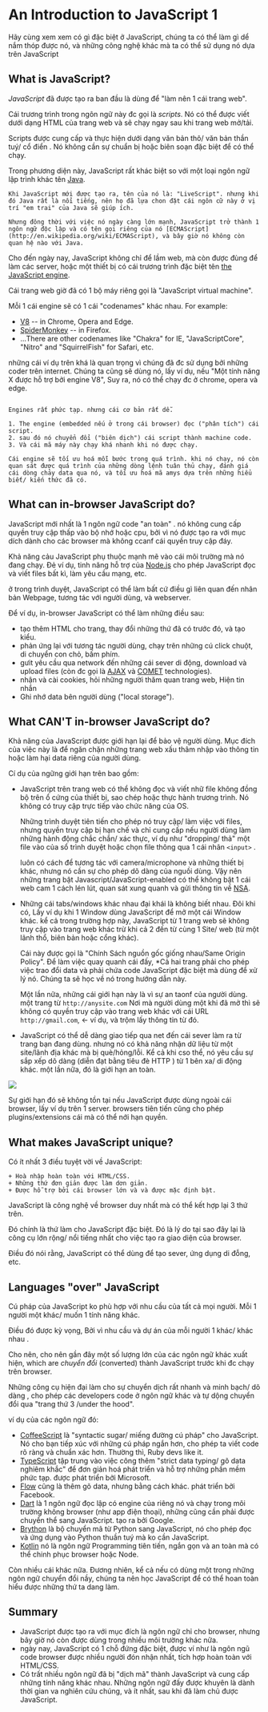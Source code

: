 # An Introduction to JavaScript 1

Hãy cùng xem xem có gì đặc biệt ở JavaScript, chúng ta có thể làm gì dể nắm thóp được nó, và những công nghệ khác mà ta có thể sử dụng nó dựa trên JavaScript

## What is JavaScript?

*JavaScript* đã được tạo ra ban đầu là dùng để "làm nên 1 cái trang web".

Cái trương trình trong ngôn ngữ này đc gọi là *scripts*. Nó có thể được viết dưới dạng HTML của trang web và sẽ chạy ngay sau khi trang web mở/tải.

Scripts được cung cấp và thực hiện dưới dạng văn bản thô/ văn bản thần tuý/ cổ điển . Nó không cần sự chuẩn bị hoặc biên soạn đặc biệt để có thể chạy.

Trong phương diện này, JavaScript rất khác biệt so với một loại ngôn ngữ lập trình khác tên [Java](https://en.wikipedia.org/wiki/Java_(programming_language)).

```smart header="Why is it called JavaScript?"
Khi JavaScript mới được tạo ra, tên của nó là: "LiveScript". nhưng khi đó Java rất là nổi tiếng, nên họ đã lựa chon đặt cái ngôn cữ này ở vị trí "em trai" của Java sẽ giúp ích.

Nhưng đông thời với việc nó ngày càng lớn mạnh, JavaScript trở thành 1 ngôn ngữ độc lập và có tên gọi riêng của nó [ECMAScript](http://en.wikipedia.org/wiki/ECMAScript), và bây giờ nó không còn quan hệ nào với Java.
```

Cho đến ngày nay, JavaScript không chỉ để lầm web, mà còn được đùng để làm các server, hoặc một thiết bị có cái trương trình đặc biệt tên [the JavaScript engine](https://en.wikipedia.org/wiki/JavaScript_engine).

Cái trang web giờ đã có 1 bộ máy riêng gọi là "JavaScript virtual machine".

Mỗi 1 cái engine sẽ có 1 cái "codenames" khác nhau. For example:

- [V8](https://en.wikipedia.org/wiki/V8_(JavaScript_engine)) -- in Chrome, Opera and Edge.
- [SpiderMonkey](https://en.wikipedia.org/wiki/SpiderMonkey) -- in Firefox.
- ...There are other codenames like "Chakra" for IE, "JavaScriptCore", "Nitro" and "SquirrelFish" for Safari, etc.

những cái ví dụ trên khá là quan trọng vì chúng đã đc sử dụng bởi những coder trên internet. Chúng ta cũng sẽ dùng nó, lấy ví dụ, nếu "Một tính năng X được hỗ trợ bởi engine V8", Suy ra, nó có thể chạy đc ở chrome, opera và edge.

```smart header="How do engines work?"

Engines rất phức tạp. nhưng cái cơ bản rất dễ.

1. The engine (embedded nếu ở trong cái browser) đọc ("phân tích") cái script.
2. sau đó nó chuyển đổi ("biên dịch") cái script thành machine code.
3. Và cái mã máy này chạy khá nhanh khi nó được chạy.

Cái engine sẽ tối ưu hoá mỗi bước trong quá trình. khi nó chạy, nó còn quan sát được quá trình của những dòng lệnh tuân thủ chạy, đánh giá cái dòng chảy data qua nó, và tối ưu hoá mã amys dựa trên những hiểu biết/ kiến thức đã có.
```

## What can in-browser JavaScript do?

JavaScript mới nhất là 1 ngôn ngữ code "an toàn" . nó không cung cấp quyền truy cập thấp vào bộ nhớ hoặc cpu, bởi vì nó được tạo ra với mục dích dành cho các browser mà không ccanf cái quyền truy cập đáy.

Khả năng cảu JavaScript phụ thuộc mạnh mẽ vào cái môi trường mà nó đang chạy. Đẻ ví dụ, tinh năng hỗ trợ của [Node.js](https://wikipedia.org/wiki/Node.js) cho phép JavaScript đọc và viết files bất kì, làm yêu cầu mạng, etc.

ở trong trình duyệt, JavaScript có thể làm bất cứ điều gì liên quan đến nhân bản Webpage, tương tác với người dùng, và webserver.

Để ví dụ, in-browser JavaScript có thể làm những điều sau:

- tạo thêm HTML cho trang, thay đổi những thứ đã có trước đó, và tạo kiểu.
- phản ứng lại với tương tác người dùng, chạy trên những cú click chuột, di chuyển con chỏ, bấm phím.
- gưit yêu cầu qua network đến những cái sever di động, download và upload files (còn đc gọi là [AJAX](https://en.wikipedia.org/wiki/Ajax_(programming)) và [COMET](https://en.wikipedia.org/wiki/Comet_(programming)) technologies).
- nhận và cài cookies, hỏi những người thăm quan trang web, Hiện tin nhắn
- Ghi nhớ data bên người dùng ("local storage").

## What CAN'T in-browser JavaScript do?

Khả năng của JavaScript được giới hạn lại để bảo vệ người dùng. Mục đích của việc này là để ngăn chặn những trang web xấu thâm nhập vào thông tin hoặc làm hại data riêng của người dùng.

Cí dụ của ngững giới hạn trên bao gồm:

- JavaScript trên trang web có thể không đọc và viết nhữ file không đồng bộ trên ổ cứng của thiết bị, sao chép hoặc thực hành trương trình. Nó không có truy cập trực tiếp vào chức năng của OS.

  Những trình duyệt tiên tiến cho phép nó truy cập/ làm việc với files, nhưng quyền truy cập bị hạn chế và chỉ cung cấp nếu người dùng làm những hành động chắc chắn/ xác thực, ví dụ như "dropping/ thả" một file vào của sổ trình duyệt hoặc chọn file thông qua 1 cái nhãn `<input>` .

  luôn có cách để tương tác với camera/microphone và những thiết bị khác, nhưng nó cần sự cho phép dõ dàng của nguồi dùng. Vậy nên những trang bật Javascript/JavaScript-enabled có thể không bật 1 cái web cam 1 cách lén lút, quan sát xung quanh và gửi thông tin về [NSA](https://en.wikipedia.org/wiki/National_Security_Agency).
- Những cái tabs/windows khác nhau đại khái là không biết nhau. Đôi khi có, Lấy ví dụ khi 1 Window dùng JavaScript để mở một cái Window khác. kể cả trong trường hợp này, JavaScript từ 1 trang web sẽ không truy cập vào trang web khác trừ khi cả 2 đến từ cùng 1 Site/ web (từ một lãnh thổ, biên bản hoặc cổng khác).

  Cái này được gọi là "Chính Sách nguồn gốc giống nhau/Same Origin Policy". Để làm việc quay quanh cái đấy, *Cả hai trang phải cho phép việc trao đổi data và phải chứa code JavaScript đặc biệt mà dùng để xử lý nó. Chúng ta sẽ học về nó trong hướng dẫn này.

  Một lần nữa, những cái giới hạn này là vì sự an taonf của người dùng. một trang từ `http://anysite.com` Nơi mà người dùng một khi đã mở thì sẽ không có quyền truy cập vào trang web khác với cái URL `http://gmail.com`, <- ví dụ, và trộm lấy thông tin từ đó.
- JavaScript có thể dễ dàng giao tiếp qua net đến cái sever làm ra từ trang bạn đang dùng. nhưng nó có khả năng nhận dữ liệu từ một site/lãnh địa khác mà bị què/hỏng/lỗi. Kể cả khi cso thể, nó yêu cầu sự sắp xếp dõ dàng (diễn đạt bằng tiêu đè HTTP ) từ 1 bên xa/ di động khác. một lần nữa, đó là giới hạn an toàn.

![](limitations.svg)

Sự giới hạn đó sẽ không tồn tại nếu JavaScript được dùng ngoài cái browser, lấy ví dụ trên 1 server. browsers tiên tiến cũng cho phép plugins/extensions cái mà có thể nới hạn quyền.

## What makes JavaScript unique?

Có ít nhất 3 điều tuyệt vời về JavaScript:

```compare
+ Hoà nhập hoàn toàn với HTML/CSS.
+ Những thứ đơn giản được làm dơn giản.
+ Được hỗ trợ bởi cái browser lớn và và được mặc định bật.
```

JavaScript là công nghệ về browser duy nhất mà có thể kết hợp lại 3 thứ trên.

Đó chính là thứ làm cho JavaScript đặc biệt. Đó là lý do tại sao đây lại là công cụ lớn rộng/ nổi tiếng nhất cho việc tạo ra giao diện của browser.

Điều đó nói rằng, JavaScript có thể dùng để tạo sever, ứng dụng di đỗng, etc.

## Languages "over" JavaScript

Cú pháp của JavaScript ko phù hợp với nhu cầu của tất cả mọi người. Mỗi 1 người một khác/ muốn 1 tính năng khác.

Điều đó được kỳ vọng, Bởi vì nhu cầu và dự án của mỗi người 1 khác/ khác nhau .

Cho nên, cho nên gần đây một số lượng lớn của các ngôn ngữ khác xuất hiện, which are *chuyển đổi* (converted) thành JavaScript trước khi đc chạy trên browser.

Những công cụ hiện đại làm cho sự chuyển dịch rất nhanh và minh bạch/ dõ dàng , cho phép các developers code ở ngôn ngữ khác và tự dộng chuyển đổi qua "trang thứ 3 /under the hood".

ví dụ của các ngôn ngữ đó:

- [CoffeeScript](https://coffeescript.org/) là "syntactic sugar/ miếng đường cú pháp" cho JavaScript. Nó cho bạn tiếp xúc với những cú pháp ngắn hơn, cho phép ta viết code rõ ràng và chuẩn xác hơn. Thường thì, Ruby devs like it.
- [TypeScript](https://www.typescriptlang.org/) tập trung vào việc công thêm "strict data typing/ gõ data nghiêm khắc" để đơn giản hoá phát triển và hỗ trợ những phần mềm phức tạp. được phát triển bởi Microsoft.
- [Flow](https://flow.org/) cũng là thêm gõ data, nhưng bằng cách khác. phát triển bởi Facebook.
- [Dart](https://www.dartlang.org/) là 1 ngôn ngữ đọc lập có engine của riêng nó và chạy trong môi trường không browser (như app điện thoại), những cũng cần phải được chuyển thể sang JavaScript. tạo ra bởi Google.
- [Brython](https://brython.info/) là bộ chuyển mã từ Python sang JavaScript, nó cho phép đọc và ứng dụng vào Python thuần tuý mà ko cần JavaScript.
- [Kotlin](https://kotlinlang.org/docs/reference/js-overview.html) nó là ngôn ngữ Programming tiên tiến, ngắn gọn và an toàn mà có thể chinh phục browser hoặc Node.

Còn nhiều cái khác nữa. Đương nhiên, kể cả nếu có dùng một trong những ngôn ngữ chuyển đổi nầy, chúng ta nên học JavaScript để có thể hoan toàn hiểu được những thứ ta dang làm.

## Summary

- JavaScript được tạo ra với mục đích là ngôn ngữ chỉ cho browser, nhưng bây giờ nó còn được dùng trong nhiều môi trường khác nữa.
- ngày nay, JavaScript có 1 chỗ đứng đặc biệt, được ví như là ngôn ngũ code browser được nhiều người đón nhận nhất, tích hợp hoàn toàn với HTML/CSS.
- Có trất nhiều ngôn ngữ đã bị "dịch mã" thành JavaScript và cung cấp những tính năng khác nhau. Những ngôn ngữ đấy được khuyên là dành thời gian va nghiên cứu chúng, và ít nhất, sau khi đã làm chủ được JavaScript.
